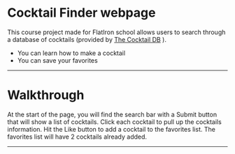 # Cocktail Finder webpage
This course project made for FlatIron school allows users to search through a database of cocktails (provided by [The Cocktail DB](https://www.thecocktaildb.com) ).

* You can learn how to make a cocktail
* You can save your favorites

---

# Walkthrough
At the start of the page, you will find the search bar with a Submit button that will show a list of cocktails.
Click each cocktail to pull up the cocktails information. Hit the Like button to add a cocktail to the favorites list.
The favorites list will have 2 cocktails already added.

---

